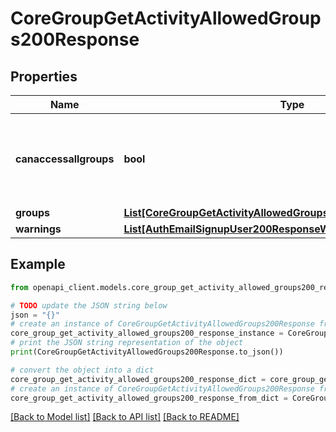 # CoreGroupGetActivityAllowedGroups200Response


## Properties

Name | Type | Description | Notes
------------ | ------------- | ------------- | -------------
**canaccessallgroups** | **bool** | Whether the user will be able to access all the activity groups. | [optional] [default to False]
**groups** | [**List[CoreGroupGetActivityAllowedGroups200ResponseGroupsInner]**](CoreGroupGetActivityAllowedGroups200ResponseGroupsInner.md) |  | 
**warnings** | [**List[AuthEmailSignupUser200ResponseWarningsInner]**](AuthEmailSignupUser200ResponseWarningsInner.md) |  | [optional] 

## Example

```python
from openapi_client.models.core_group_get_activity_allowed_groups200_response import CoreGroupGetActivityAllowedGroups200Response

# TODO update the JSON string below
json = "{}"
# create an instance of CoreGroupGetActivityAllowedGroups200Response from a JSON string
core_group_get_activity_allowed_groups200_response_instance = CoreGroupGetActivityAllowedGroups200Response.from_json(json)
# print the JSON string representation of the object
print(CoreGroupGetActivityAllowedGroups200Response.to_json())

# convert the object into a dict
core_group_get_activity_allowed_groups200_response_dict = core_group_get_activity_allowed_groups200_response_instance.to_dict()
# create an instance of CoreGroupGetActivityAllowedGroups200Response from a dict
core_group_get_activity_allowed_groups200_response_from_dict = CoreGroupGetActivityAllowedGroups200Response.from_dict(core_group_get_activity_allowed_groups200_response_dict)
```
[[Back to Model list]](../README.md#documentation-for-models) [[Back to API list]](../README.md#documentation-for-api-endpoints) [[Back to README]](../README.md)


